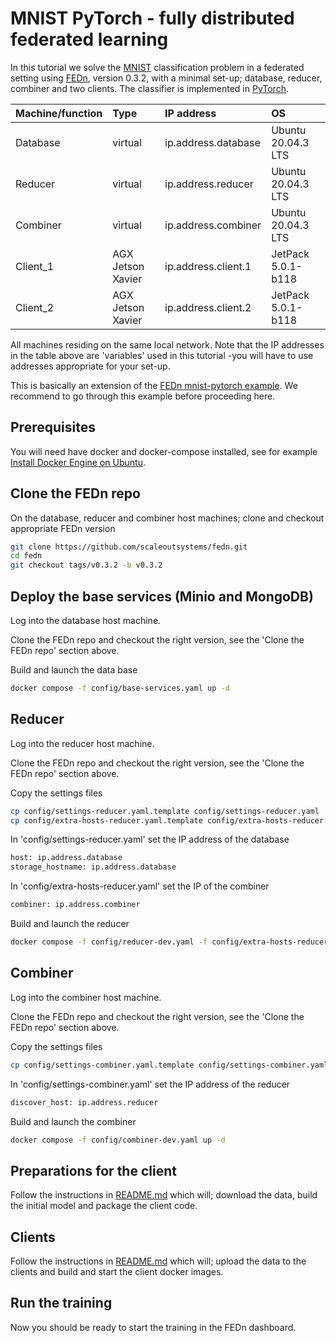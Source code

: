 # MNIST PyTorch - fully distributed federated learning

In this tutorial we solve the [MNIST](http://yann.lecun.com/exdb/mnist/) classification problem in a federated setting using [FEDn](https://github.com/scaleoutsystems/fedn), version 0.3.2, with a minimal set-up; database, reducer, combiner and two clients. The classifier is implemented in [PyTorch](https://pytorch.org/).

| Machine/function     | Type           | IP address  | OS |
| ------------- |:-------------------------|:----------------|:----------------|
| Database      | virtual |  ip.address.database| Ubuntu 20.04.3 LTS |
| Reducer      | virtual      |   ip.address.reducer | Ubuntu 20.04.3 LTS |
| Combiner | virtual     |    ip.address.combiner | Ubuntu 20.04.3 LTS |
| Client_1 | AGX Jetson Xavier     |  ip.address.client.1 | JetPack 5.0.1-b118 |
| Client_2 | AGX Jetson Xavier     |  ip.address.client.2 | JetPack 5.0.1-b118 |

All machines residing on the same local network. Note that the IP addresses in the table above are 'variables' used in this tutorial -you will have to use addresses appropriate for your set-up.

This is basically an extension of the [FEDn mnist-pytorch example](https://github.com/scaleoutsystems/fedn/tree/master/examples/mnist-pytorch). We recommend to go through this example before proceeding here.

## Prerequisites

You will need have docker and docker-compose installed, see for example [Install Docker Engine on Ubuntu](https://docs.docker.com/engine/install/ubuntu/).

## Clone the FEDn repo

On the database, reducer and combiner host machines; clone and checkout appropriate FEDn version

````bash
git clone https://github.com/scaleoutsystems/fedn.git
cd fedn
git checkout tags/v0.3.2 -b v0.3.2
````

## Deploy the base services (Minio and MongoDB)

Log into the database host machine.

Clone the FEDn repo and checkout the right version, see the 'Clone the FEDn repo' section above.

Build and launch the data base

````bash
docker compose -f config/base-services.yaml up -d
````

## Reducer

Log into the reducer host machine.

Clone the FEDn repo and checkout the right version, see the 'Clone the FEDn repo' section above.

Copy the settings files

````bash
cp config/settings-reducer.yaml.template config/settings-reducer.yaml
cp config/extra-hosts-reducer.yaml.template config/extra-hosts-reducer.yaml
````

In 'config/settings-reducer.yaml' set the IP address of the database

````bash
host: ip.address.database
storage_hostname: ip.address.database
````

In 'config/extra-hosts-reducer.yaml' set the IP of the combiner

````bash
combiner: ip.address.combiner
````

Build and launch the reducer

````bash
docker compose -f config/reducer-dev.yaml -f config/extra-hosts-reducer.yaml up -d
````

## Combiner

Log into the combiner host machine.

Clone the FEDn repo and checkout the right version, see the 'Clone the FEDn repo' section above.

Copy the settings files

````bash
cp config/settings-combiner.yaml.template config/settings-combiner.yaml
````

In 'config/settings-combiner.yaml' set the IP address of the reducer

````bash
discover_host: ip.address.reducer
````

Build and launch the combiner

````bash
docker compose -f config/combiner-dev.yaml up -d
````

## Preparations for the client

Follow the instructions in [README.md](local/README.md) which will; download the data, build the initial model and package the client code.

## Clients

Follow the instructions in [README.md](client/README.md) which will; upload the data to the clients and build and start the client docker images.

## Run the training

Now you should be ready to start the training in the FEDn dashboard.

